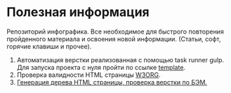 # Полезная информация
Репозиторий инфографика. Все необходимое для быстрого повторения пройденного материала и освоения новой информации. (Статьи, софт, горячие клавиши и прочее).

1. Автоматизация верстки реализованная с помощью task runner gulp. Для запуска проекта с нуля пройти по ссылке [template](https://github.com/Ron4i/template).
2. Проверка валидности HTML страницы [W3ORG](https://validator.w3.org).
3. [Генерация дерева HTML страницы, проверка верстки по БЭМ.](https://yoksel.github.io/html-tree/)
